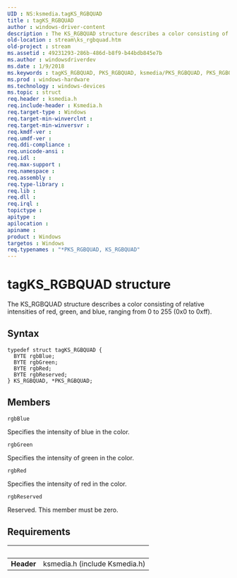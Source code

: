```yaml
---
UID : NS:ksmedia.tagKS_RGBQUAD
title : tagKS_RGBQUAD
author : windows-driver-content
description : The KS_RGBQUAD structure describes a color consisting of relative intensities of red, green, and blue, ranging from 0 to 255 (0x0 to 0xff).
old-location : stream\ks_rgbquad.htm
old-project : stream
ms.assetid : 49231293-286b-486d-b8f9-b44bdb845e7b
ms.author : windowsdriverdev
ms.date : 1/9/2018
ms.keywords : tagKS_RGBQUAD, PKS_RGBQUAD, ksmedia/PKS_RGBQUAD, PKS_RGBQUAD structure pointer [Streaming Media Devices], vidcapstruct_c081668e-9e81-4c30-89d1-b4c26dc9a300.xml, KS_RGBQUAD, *PKS_RGBQUAD, stream.ks_rgbquad, ksmedia/KS_RGBQUAD, KS_RGBQUAD structure [Streaming Media Devices]
ms.prod : windows-hardware
ms.technology : windows-devices
ms.topic : struct
req.header : ksmedia.h
req.include-header : Ksmedia.h
req.target-type : Windows
req.target-min-winverclnt : 
req.target-min-winversvr : 
req.kmdf-ver : 
req.umdf-ver : 
req.ddi-compliance : 
req.unicode-ansi : 
req.idl : 
req.max-support : 
req.namespace : 
req.assembly : 
req.type-library : 
req.lib : 
req.dll : 
req.irql : 
topictype : 
apitype : 
apilocation : 
apiname : 
product : Windows
targetos : Windows
req.typenames : "*PKS_RGBQUAD, KS_RGBQUAD"
---
```


# tagKS_RGBQUAD structure
The KS_RGBQUAD structure describes a color consisting of relative intensities of red, green, and blue, ranging from 0 to 255 (0x0 to 0xff).

## Syntax
````
typedef struct tagKS_RGBQUAD {
  BYTE rgbBlue;
  BYTE rgbGreen;
  BYTE rgbRed;
  BYTE rgbReserved;
} KS_RGBQUAD, *PKS_RGBQUAD;
````

## Members


`rgbBlue`

Specifies the intensity of blue in the color.

`rgbGreen`

Specifies the intensity of green in the color.

`rgbRed`

Specifies the intensity of red in the color.

`rgbReserved`

Reserved. This member must be zero.


## Requirements
| &nbsp; | &nbsp; |
| ---- |:---- |
| **Header** | ksmedia.h (include Ksmedia.h) |